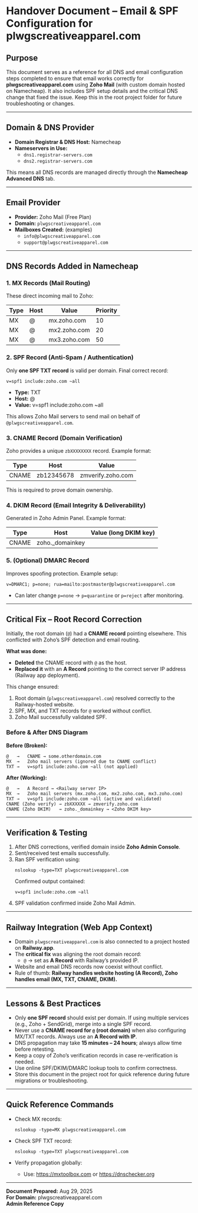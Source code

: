 # Handover Document – Email & SPF Configuration for plwgscreativeapparel.com

## Purpose
This document serves as a reference for all DNS and email configuration steps completed to ensure that email works correctly for **plwgscreativeapparel.com** using **Zoho Mail** (with custom domain hosted on Namecheap). It also includes SPF setup details and the critical DNS change that fixed the issue. Keep this in the root project folder for future troubleshooting or changes.

---

## Domain & DNS Provider
- **Domain Registrar & DNS Host:** Namecheap
- **Nameservers in Use:**
  - `dns1.registrar-servers.com`
  - `dns2.registrar-servers.com`

This means all DNS records are managed directly through the **Namecheap Advanced DNS** tab.

---

## Email Provider
- **Provider:** Zoho Mail (Free Plan)
- **Domain:** `plwgscreativeapparel.com`
- **Mailboxes Created:** (examples)
  - `info@plwgscreativeapparel.com`
  - `support@plwgscreativeapparel.com`

---

## DNS Records Added in Namecheap

### 1. **MX Records (Mail Routing)**
These direct incoming mail to Zoho:

| Type | Host | Value         | Priority |
|------|------|---------------|----------|
| MX   | @    | mx.zoho.com   | 10       |
| MX   | @    | mx2.zoho.com  | 20       |
| MX   | @    | mx3.zoho.com  | 50       |

### 2. **SPF Record (Anti-Spam / Authentication)**
Only **one SPF TXT record** is valid per domain. Final correct record:

```
v=spf1 include:zoho.com ~all
```

- **Type:** TXT
- **Host:** @
- **Value:** v=spf1 include:zoho.com ~all

This allows Zoho Mail servers to send mail on behalf of `@plwgscreativeapparel.com`.

### 3. **CNAME Record (Domain Verification)**
Zoho provides a unique `zbXXXXXXXX` record. Example format:

| Type  | Host        | Value              |
|-------|-------------|--------------------|
| CNAME | zb12345678  | zmverify.zoho.com  |

This is required to prove domain ownership.

### 4. **DKIM Record (Email Integrity & Deliverability)**
Generated in Zoho Admin Panel. Example format:

| Type  | Host               | Value (long DKIM key)                 |
|-------|--------------------|---------------------------------------|
| CNAME | zoho._domainkey    | <Zoho DKIM generated value>           |

### 5. **(Optional) DMARC Record**
Improves spoofing protection. Example setup:

```
v=DMARC1; p=none; rua=mailto:postmaster@plwgscreativeapparel.com
```

- Can later change `p=none` → `p=quarantine` or `p=reject` after monitoring.

---

## Critical Fix – Root Record Correction
Initially, the root domain (`@`) had a **CNAME record** pointing elsewhere. This conflicted with Zoho’s SPF detection and email routing.

**What was done:**
- **Deleted** the CNAME record with `@` as the host.
- **Replaced it** with an **A Record** pointing to the correct server IP address (Railway app deployment).

This change ensured:
1. Root domain (`plwgscreativeapparel.com`) resolved correctly to the Railway-hosted website.
2. SPF, MX, and TXT records for `@` worked without conflict.
3. Zoho Mail successfully validated SPF.

### Before & After DNS Diagram

**Before (Broken):**
```
@   →   CNAME → some.otherdomain.com
MX  →   Zoho mail servers (ignored due to CNAME conflict)
TXT →   v=spf1 include:zoho.com ~all (not applied)
```

**After (Working):**
```
@   →   A Record → <Railway server IP>
MX  →   Zoho mail servers (mx.zoho.com, mx2.zoho.com, mx3.zoho.com)
TXT →   v=spf1 include:zoho.com ~all (active and validated)
CNAME (Zoho verify) → zbXXXXXX → zmverify.zoho.com
CNAME (Zoho DKIM)   → zoho._domainkey → <Zoho DKIM key>
```

---

## Verification & Testing
1. After DNS corrections, verified domain inside **Zoho Admin Console**.
2. Sent/received test emails successfully.
3. Ran SPF verification using:
   ```
   nslookup -type=TXT plwgscreativeapparel.com
   ```
   Confirmed output contained:
   ```
   v=spf1 include:zoho.com ~all
   ```
4. SPF validation confirmed inside Zoho Mail Admin.

---

## Railway Integration (Web App Context)
- Domain `plwgscreativeapparel.com` is also connected to a project hosted on **Railway.app**.
- The **critical fix** was aligning the root domain record:
  - `@` → set as **A Record** with Railway’s provided IP.
- Website and email DNS records now coexist without conflict.
- Rule of thumb: **Railway handles website hosting (A Record), Zoho handles email (MX, TXT, CNAME, DKIM).**

---

## Lessons & Best Practices
- Only **one SPF record** should exist per domain. If using multiple services (e.g., Zoho + SendGrid), merge into a single SPF record.
- Never use a **CNAME record for `@` (root domain)** when also configuring MX/TXT records. Always use an **A Record with IP**.
- DNS propagation may take **15 minutes – 24 hours**; always allow time before retesting.
- Keep a copy of Zoho’s verification records in case re-verification is needed.
- Use online SPF/DKIM/DMARC lookup tools to confirm correctness.
- Store this document in the project root for quick reference during future migrations or troubleshooting.

---

## Quick Reference Commands
- Check MX records:
  ```
  nslookup -type=MX plwgscreativeapparel.com
  ```

- Check SPF TXT record:
  ```
  nslookup -type=TXT plwgscreativeapparel.com
  ```

- Verify propagation globally:
  - Use: https://mxtoolbox.com or https://dnschecker.org

---

**Document Prepared:** Aug 29, 2025  
**For Domain:** plwgscreativeapparel.com  
**Admin Reference Copy**

